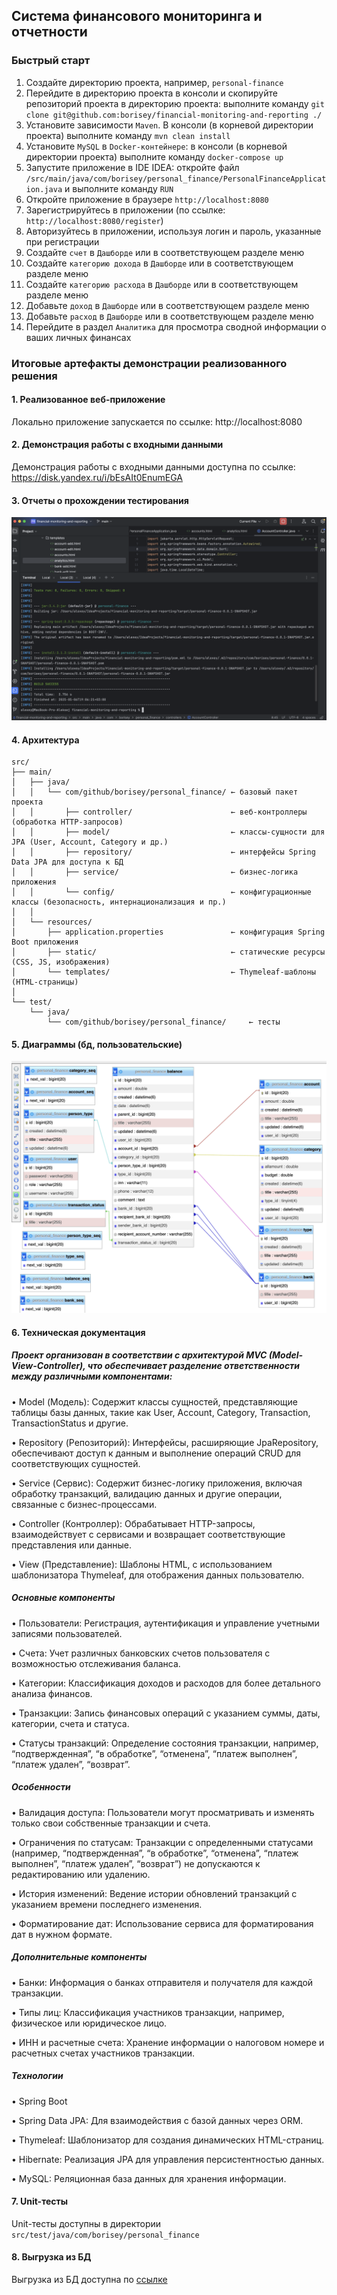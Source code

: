 ## Система финансового мониторинга и отчетности

### Быстрый старт

1. Создайте директорию проекта, например, `personal-finance`
2. Перейдите в директорию проекта в консоли и скопируйте репозиторий проекта в директорию проекта: выполните команду `git clone git@github.com:borisey/financial-monitoring-and-reporting ./`
3. Установите зависимости `Maven`. В консоли (в корневой директории проекта) выполните команду `mvn clean install`
4. Установите `MySQL` в `Docker-контейнере`: в консоли (в корневой директории проекта) выполните команду `docker-compose up`
5. Запустите приложение в IDE IDEA: откройте файл `/src/main/java/com/borisey/personal_finance/PersonalFinanceApplication.java` и выполните команду `RUN`
6. Откройте приложение в браузере `http://localhost:8080`
7. Зарегистрируйтесь в приложении (по ссылке: `http://localhost:8080/register`)
8. Авторизуйтесь в приложении, используя логин и пароль, указанные при регистрации
9. Создайте `счет` в `Дашборде` или в соответствующем разделе меню
10. Создайте `категорию дохода` в `Дашборде` или в соответствующем разделе меню
11. Создайте `категорию расхода` в `Дашборде` или в соответствующем разделе меню
12. Добавьте `доход` в `Дашборде` или в соответствующем разделе меню
13. Добавьте `расход` в `Дашборде` или в соответствующем разделе меню
14. Перейдите в раздел `Аналитика` для просмотра сводной информации о ваших личных финансах

### Итоговые артефакты демонстрации реализованного решения

#### 1. Реализованное веб-приложение

Локально приложение запускается по ссылке: http://localhost:8080

#### 2. Демонстрация работы с входными данными

Демонстрация работы с входными данными доступна по ссылке: https://disk.yandex.ru/i/bEsAIt0EnumEGA

#### 3. Отчеты о прохождении тестирования

![Отчеты о прохождении тестирования](img/tests_report.png)

#### 4. Архитектура

```
src/
├── main/
│   ├── java/
│   │   └── com/github/borisey/personal_finance/ ← базовый пакет проекта
│   │       ├── controller/                      ← веб-контроллеры (обработка HTTP-запросов)
│   │       ├── model/                           ← классы-сущности для JPA (User, Account, Category и др.)
│   │       ├── repository/                      ← интерфейсы Spring Data JPA для доступа к БД
│   │       ├── service/                         ← бизнес-логика приложения
│   │       └── config/                          ← конфигурационные классы (безопасность, интернационализация и пр.)
│   │
│   └── resources/
│       ├── application.properties               ← конфигурация Spring Boot приложения
│       ├── static/                              ← статические ресурсы (CSS, JS, изображения)
│       └── templates/                           ← Thymeleaf-шаблоны (HTML-страницы)
│
└── test/
    └── java/
        └── com/github/borisey/personal_finance/     ← тесты
 ```

#### 5. Диаграммы (бд, пользовательские)

![Диаграмма БД](img/db_diagram.png)

#### 6. Техническая документация

##### Проект организован в соответствии с архитектурой MVC (Model-View-Controller), что обеспечивает разделение ответственности между различными компонентами:

•	Model (Модель): Содержит классы сущностей, представляющие таблицы базы данных, такие как User, Account, Category, Transaction, TransactionStatus и другие.

•	Repository (Репозиторий): Интерфейсы, расширяющие JpaRepository, обеспечивают доступ к данным и выполнение операций CRUD для соответствующих сущностей.

•	Service (Сервис): Содержит бизнес-логику приложения, включая обработку транзакций, валидацию данных и другие операции, связанные с бизнес-процессами.

•	Controller (Контроллер): Обрабатывает HTTP-запросы, взаимодействует с сервисами и возвращает соответствующие представления или данные.

•	View (Представление): Шаблоны HTML, с использованием шаблонизатора Thymeleaf, для отображения данных пользователю.

##### Основные компоненты

•	Пользователи: Регистрация, аутентификация и управление учетными записями пользователей.

•	Счета: Учет различных банковских счетов пользователя с возможностью отслеживания баланса.

•	Категории: Классификация доходов и расходов для более детального анализа финансов.

•	Транзакции: Запись финансовых операций с указанием суммы, даты, категории, счета и статуса.

•	Статусы транзакций: Определение состояния транзакции, например, “подтвержденная”, “в обработке”, “отменена”, “платеж выполнен”, “платеж удален”, “возврат”.

##### Особенности

•	Валидация доступа: Пользователи могут просматривать и изменять только свои собственные транзакции и счета.

•	Ограничения по статусам: Транзакции с определенными статусами (например, “подтвержденная”, “в обработке”, “отменена”, “платеж выполнен”, “платеж удален”, “возврат”) не допускаются к редактированию или удалению.

•	История изменений: Ведение истории обновлений транзакций с указанием времени последнего изменения.

•	Форматирование дат: Использование сервиса для форматирования дат в нужном формате.

##### Дополнительные компоненты

•	Банки: Информация о банках отправителя и получателя для каждой транзакции.

•	Типы лиц: Классификация участников транзакции, например, физическое или юридическое лицо.

•	ИНН и расчетные счета: Хранение информации о налоговом номере и расчетных счетах участников транзакции.

##### Технологии

•	Spring Boot

•	Spring Data JPA: Для взаимодействия с базой данных через ORM.

•	Thymeleaf: Шаблонизатор для создания динамических HTML-страниц.

•	Hibernate: Реализация JPA для управления персистентностью данных.

•	MySQL: Реляционная база данных для хранения информации.

#### 7. Unit-тесты

Unit-тесты доступны в директории `src/test/java/com/borisey/personal_finance`

#### 8. Выгрузка из БД

Выгрузка из БД доступна по [ссылке](https://github.com/borisey/financial-monitoring-and-reporting/blob/main/files/integrationlog.sql.gz)